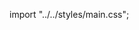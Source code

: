 import "../../styles/main.css";

<RedoclyAPIBlock src="/firefly-services/docs/adls/openapi/openapi.json" />